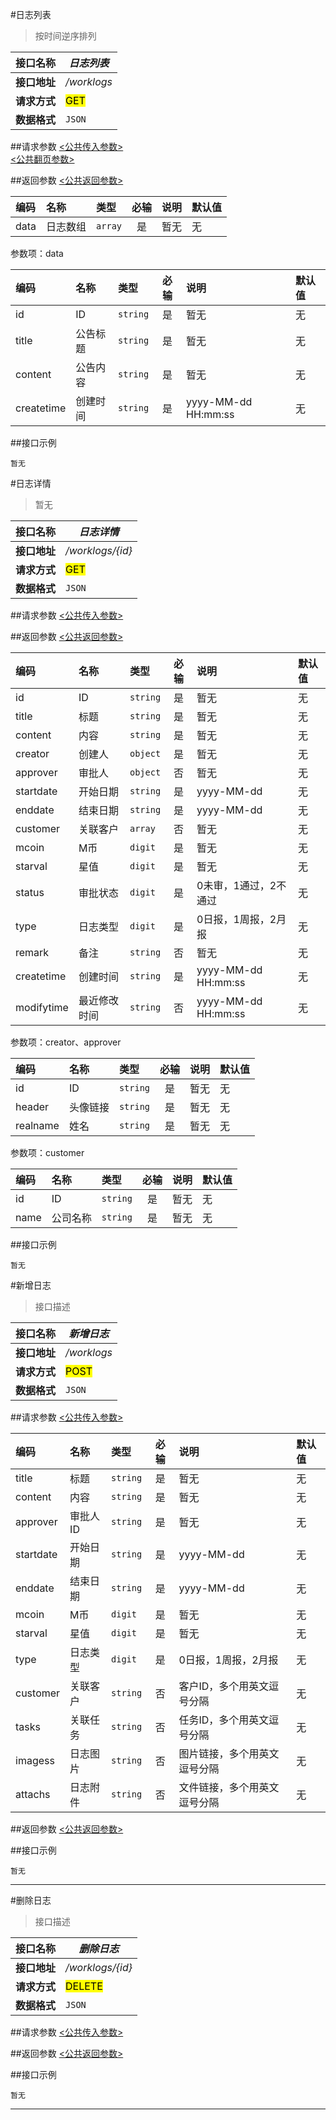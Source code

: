#日志列表
>按时间逆序排列

| 接口名称 | *日志列表* |
| -- | -- |
| **接口地址** | */worklogs* |
| **请求方式** | <mark>GET</mark> |
| **数据格式** | <code>JSON</code> |


##请求参数
[<公共传入参数>](../README.md)  
[<公共翻页参数>](../README.md)


##返回参数
[<公共返回参数>](../README.md)

|编码|名称|类型|必输|说明|默认值|
|:---|:---|:---|:--:|:---|:-----|
|data|日志数组|<code>array</code>|是|暂无|无|

参数项：data

|编码|名称|类型|必输|说明|默认值|
|:---|:---|:---|:--:|:---|:-----|
|id|ID|<code>string</code>|是|暂无|无|
|title|公告标题|<code>string</code>|是|暂无|无|
|content|公告内容|<code>string</code>|是|暂无|无|
|createtime|创建时间|<code>string</code>|是|yyyy-MM-dd HH:mm:ss|无|

##接口示例

```
暂无

```




#日志详情
>暂无

| 接口名称 | *日志详情* |
| -- | -- |
| **接口地址** | */worklogs/{id}* |
| **请求方式** | <mark>GET</mark> |
| **数据格式** | <code>JSON</code> |


##请求参数
[<公共传入参数>](../README.md)  


##返回参数
[<公共返回参数>](../README.md)

|编码|名称|类型|必输|说明|默认值|
|:---|:---|:---|:--:|:---|:-----|
|id|ID|<code>string</code>|是|暂无|无|
|title|标题|<code>string</code>|是|暂无|无|
|content|内容|<code>string</code>|是|暂无|无|
|creator|创建人|<code>object</code>|是|暂无|无|
|approver|审批人|<code>object</code>|否|暂无|无|
|startdate|开始日期|<code>string</code>|是|yyyy-MM-dd|无|
|enddate|结束日期|<code>string</code>|是|yyyy-MM-dd|无|
|customer|关联客户|<code>array</code>|否|暂无|无|
|mcoin|M币|<code>digit</code>|是|暂无|无|
|starval|星值|<code>digit</code>|是|暂无|无|
|status|审批状态|<code>digit</code>|是|0未审，1通过，2不通过|无|
|type|日志类型|<code>digit</code>|是|0日报，1周报，2月报|无|
|remark|备注|<code>string</code>|否|暂无|无|
|createtime|创建时间|<code>string</code>|是|yyyy-MM-dd HH:mm:ss|无|
|modifytime|最近修改时间|<code>string</code>|否|yyyy-MM-dd HH:mm:ss|无|


参数项：creator、approver

|编码|名称|类型|必输|说明|默认值|
|:---|:---|:---|:--:|:---|:-----|
|id|ID|<code>string</code>|是|暂无|无|
|header|头像链接|<code>string</code>|是|暂无|无|
|realname|姓名|<code>string</code>|是|暂无|无|

参数项：customer

|编码|名称|类型|必输|说明|默认值|
|:---|:---|:---|:--:|:---|:-----|
|id|ID|<code>string</code>|是|暂无|无|
|name|公司名称|<code>string</code>|是|暂无|无|

##接口示例

```
暂无

```





#新增日志
>接口描述


| 接口名称 | *新增日志* |
| -- | -- |
| **接口地址** | */worklogs* |
| **请求方式** | <mark>POST</mark> |
| **数据格式** | <code>JSON</code> |

##请求参数
[<公共传入参数>](../README.md)

|编码|名称|类型|必输|说明|默认值|
|:---|:---|:---|:--:|:---|:-----|
|title|标题|<code>string</code>|是|暂无|无|
|content|内容|<code>string</code>|是|暂无|无|
|approver|审批人ID|<code>string</code>|是|暂无|无|
|startdate|开始日期|<code>string</code>|是|yyyy-MM-dd|无|
|enddate|结束日期|<code>string</code>|是|yyyy-MM-dd|无|
|mcoin|M币|<code>digit</code>|是|暂无|无|
|starval|星值|<code>digit</code>|是|暂无|无|
|type|日志类型|<code>digit</code>|是|0日报，1周报，2月报|无|
|customer|关联客户|<code>string</code>|否|客户ID，多个用英文逗号分隔|无|
|tasks|关联任务|<code>string</code>|否|任务ID，多个用英文逗号分隔|无|
|imagess|日志图片|<code>string</code>|否|图片链接，多个用英文逗号分隔|无|
|attachs|日志附件|<code>string</code>|否|文件链接，多个用英文逗号分隔|无|

##返回参数
[<公共返回参数>](../README.md)


##接口示例

```
暂无

```

***







#删除日志
>接口描述

| 接口名称 | *删除日志* |
| -- | -- |
| **接口地址** | */worklogs/{id}* |
| **请求方式** | <mark>DELETE</mark> |
| **数据格式** | <code>JSON</code> |

##请求参数
[<公共传入参数>](../README.md)

##返回参数
[<公共返回参数>](../README.md)

##接口示例

```
暂无

```

***

